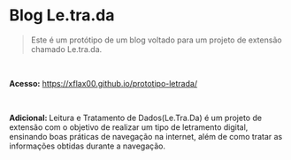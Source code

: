 # Blog Le.tra.da
> Este é um protótipo de um blog voltado para um projeto de extensão chamado Le.tra.da.

<br>

<b>Acesso:</b> https://xflax00.github.io/prototipo-letrada/

<br>

<p><b>Adicional: </b>Leitura e Tratamento de Dados(Le.Tra.Da) é um projeto de extensão com o objetivo de realizar um tipo de letramento digital, ensinando boas práticas de navegação na internet, além de como tratar as informações obtidas durante a navegação.</p>